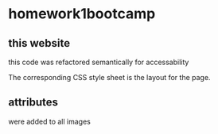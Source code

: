 # homework1bootcamp
## this website
this code was refactored semantically for accessability 

The corresponding CSS style sheet is the layout for the page.

## attributes 
were added to all images
